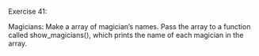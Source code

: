 Exercise 41:

Magicians: Make a array of magician’s names. Pass the array to a function
called show_magicians(), which prints the name of each magician in the array.